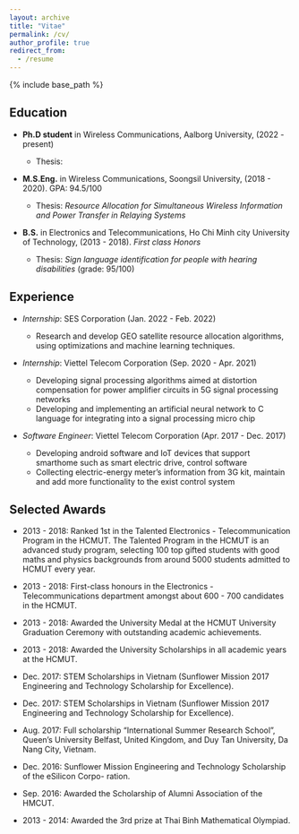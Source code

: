 ```yaml
---
layout: archive
title: "Vitae"
permalink: /cv/
author_profile: true
redirect_from:
  - /resume
---
```


{% include base_path %}

## Education

* **Ph.D student** in Wireless Communications, Aalborg University, (2022 - present) 
   * Thesis: 

* **M.S.Eng.** in Wireless Communications, Soongsil University, (2018 - 2020). GPA: 94.5/100
  * Thesis: _Resource Allocation for Simultaneous Wireless Information and Power Transfer in Relaying
Systems_

* **B.S.** in Electronics and Telecommunications, Ho Chi Minh city University of Technology, (2013 - 2018). _First class Honors_
   * Thesis: _Sign language identification for people with hearing disabilities_ (grade: 95/100)

## Experience
* _Internship_: SES Corporation (Jan. 2022 - Feb. 2022)
   - Research and develop GEO satellite resource allocation algorithms, using optimizations and machine
learning techniques.

* _Internship_: Viettel Telecom Corporation (Sep. 2020 - Apr. 2021)
   - Developing signal processing algorithms aimed at distortion compensation for power amplifier circuits
in 5G signal processing networks
   - Developing and implementing an artificial neural network to C language for integrating into a signal
processing micro chip

* _Software Engineer_: Viettel Telecom Corporation (Apr. 2017 - Dec. 2017)
   - Developing android software and IoT devices that support smarthome such as smart electric drive,
control software
   - Collecting electric-energy meter’s information from 3G kit, maintain and add more functionality to the exist control system

## Selected Awards
* 2013 - 2018: Ranked 1st in the Talented Electronics - Telecommunication Program in the HCMUT. The Talented Program in the HCMUT is an advanced study program, selecting 100 top gifted students with good maths and physics backgrounds from around 5000 students admitted to HCMUT every year.

* 2013 - 2018: First-class honours in the Electronics - Telecommunications department amongst
about 600 - 700 candidates in the HCMUT.

* 2013 - 2018: Awarded the University Medal at the HCMUT University Graduation Ceremony
with outstanding academic achievements.

* 2013 - 2018: Awarded the University Scholarships in all academic years at the HCMUT.
* Dec. 2017: STEM Scholarships in Vietnam (Sunflower Mission 2017 Engineering and Technology
Scholarship for Excellence).

* Dec. 2017: STEM Scholarships in Vietnam (Sunflower Mission 2017 Engineering and Technology
Scholarship for Excellence).

* Aug. 2017: Full scholarship “International Summer Research School”, Queen’s University
Belfast, United Kingdom, and Duy Tan University, Da Nang City, Vietnam.

* Dec. 2016: Sunflower Mission Engineering and Technology Scholarship of the eSilicon Corpo-
ration.

* Sep. 2016: Awarded the Scholarship of Alumni Association of the HMCUT.

* 2013 - 2014: Awarded the 3rd prize at Thai Binh Mathematical Olympiad.
